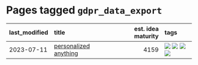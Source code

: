 # Pages tagged `gdpr_data_export`

|last_modified|title|est. idea maturity|tags
|:---|:---|---:|:---|
|2023-07-11|[personalized anything](../personalized_anything.md)|4159|[![](https://img.shields.io/badge/tag-gdpr_data_export-587798)](../tags/gdpr_data_export.md) [![](https://img.shields.io/badge/tag-llm-2229ca)](../tags/llm.md) [![](https://img.shields.io/badge/tag-personalization-2c91b4)](../tags/personalization.md) [![](https://img.shields.io/badge/tag-productivity-d2ea1b)](../tags/productivity.md)|